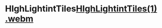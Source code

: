# HIghLightintTiles[HIghLightintTiles(1).webm](https://github.com/Yuracrit/HIghLightintTiles/assets/146993026/5be0ddaf-f9cc-400a-8a09-a6826355bdd0)

